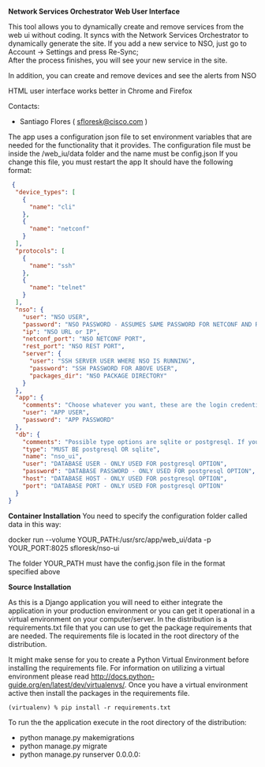**Network Services Orchestrator Web User Interface**

This tool allows you to dynamically create and remove services from the web ui without coding. It syncs with the Network Services Orchestrator to dynamically generate the site.
If you add a new service to NSO, just go to Account -> Settings and press Re-Sync;  
After the process finishes, you will see your new service in the site.  

In addition, you can create and remove devices and see the alerts from NSO  


HTML user interface works better in Chrome and Firefox

Contacts:

* Santiago Flores ( sfloresk@cisco.com )

The app uses a configuration json file to set environment variables that are needed for the functionality that it provides.
The configuration file must be inside the /web_iu/data folder and the name must be config.json
If you change this file, you must restart the app
 It should have the following format:
```json
 {  
  "device_types": [  
    {  
      "name": "cli"  
    },  
    {  
      "name": "netconf"  
    }  
  ],  
  "protocols": [  
    {  
      "name": "ssh"  
    },  
    {  
      "name": "telnet"  
    }  
  ],  
  "nso": {  
    "user": "NSO USER",
    "password": "NSO PASSWORD - ASSUMES SAME PASSWORD FOR NETCONF AND RESTCONF APIs",
    "ip": "NSO URL or IP",
    "netconf_port": "NSO NETCONF PORT",
    "rest_port": "NSO REST PORT",
    "server": {
      "user": "SSH SERVER USER WHERE NSO IS RUNNING",
      "password": "SSH PASSWORD FOR ABOVE USER",
      "packages_dir": "NSO PACKAGE DIRECTORY"
    }
  },
  "app": {
    "comments": "Choose whatever you want, these are the login credentials for the app",
    "user": "APP USER",
    "password": "APP PASSWORD"
  },
  "db": {
    "comments": "Possible type options are sqlite or postgresql. If you use sqlite, the only value used is 'name'. You don't need to change the database name",
    "type": "MUST BE postgresql OR sqlite",
    "name": "nso_ui",
    "user": "DATABASE USER - ONLY USED FOR postgresql OPTION",
    "password": "DATABASE PASSWORD - ONLY USED FOR postgresql OPTION",
    "host": "DATABASE HOST - ONLY USED FOR postgresql OPTION",
    "port": "DATABASE PORT - ONLY USED FOR postgresql OPTION"
  }
}
```

**Container Installation**
You need to specify the configuration folder called data in this way:

docker run  --volume YOUR_PATH:/usr/src/app/web_ui/data -p YOUR_PORT:8025 sfloresk/nso-ui

The folder YOUR_PATH must have the config.json file in the format specified above


**Source Installation**

As this is a Django application you will need to either integrate the application in your production environment or you can
get it operational in a virtual environment on your computer/server. In the distribution is a requirements.txt file that you can
use to get the package requirements that are needed. The requirements file is located in the root directory of the distribution.

It might make sense for you to create a Python Virtual Environment before installing the requirements file. For information on utilizing
a virtual environment please read http://docs.python-guide.org/en/latest/dev/virtualenvs/. Once you have a virtual environment active then
install the packages in the requirements file.

`(virtualenv) % pip install -r requirements.txt
`

To run the the application execute in the root directory of the distribution:
 - python manage.py makemigrations
 - python manage.py migrate
 - python manage.py runserver 0.0.0.0:<PORT>


